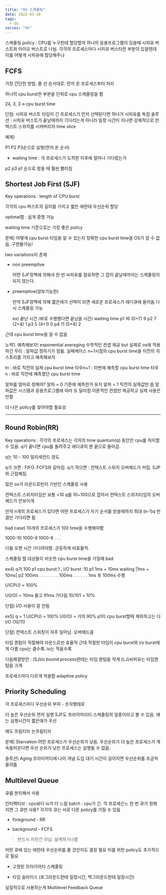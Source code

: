 ```yaml
---
title: "OS 스케줄링"
date: 2022-03-30
tags:
  - OS
series: "OS"
---
```


스케줄링 policy : CPU를 누구한테 할당할까
하나의 응용프로그램이 있을때 시피유 버스트와 아이오 버스트로 나뉨.
각각의 프로세스마다 시피유 버스타한 부분이 있을텐데 이를 어떻게 시피유에 할당해주냐

## FCFS

가장 간단한 방법. 줄 선 순서대로. 먼저 온 프로세스부터 처리

하나의 cpu burst한 부분을 단위로 cpu 스케줄링을 함

24, 3, 3 <-cpu burst time

단점: 시피유 버스트 타임이 긴 프로세스가 먼저 선택된다면 하나가 시피유를 독점
솔루션 : 시피유 버스트가 끝날때까지 기다리는게 아니라 일정 시간이 지나면 강제적으로 컨텍스트 스위치를 시켜버리자 time slice

예제)

P1 P2 P3순으로 실행(먼저 온 순서)

- waiting time : 각 프로세스가 도착한 이후에 얼마나 기다렸는가

p2 p3 p1 순으로 왔을 때 훨씬 빨라짐

## Shortest Job First (SJF)

Key operations : length of CPU burst

각각의 cpu 버스트의 길이를 가지고 짧은 애한테 우선순위 할당

optimal함 : 쉽게 증명 가능

waiting time 기준으로는 가장 좋은 policy

문제) 어떻게 cpu burst 타임을 알 수 있는지
정확한 cpu burst time을 OS가 알 수 없음. 구현불가능!

two variations이 존재

- non preemptive

  어떤 SJF정책에 의해서 한 번 씨피유를 점유하면 그 잡이 끝날때까지는 스케줄링이 되지 않는다.

- preemptive(양보가능한)

  만약 SJF정책에 의해 짧은애가 선택이 되면
  새로운 프로세스가 레디큐에 들어옴
  다시 스케줄링 가능

  ex)
  끝난 시간 /바로 수행됐다면 끝났을 시간/ waiting time
  p1 16 (0+7) 9
  p2 7 (2+4) 1
  p3 5 (4+1) 0
  p4 11 (5+4) 2

근데 cpu burst time을 알 수 없음

노력1. 예측해보자!
exponential averaging
수학적인 컨셉 제공 but 실제로 os에 적용하긴 무리 : 알파값 정하기가 힘듦. 실패케이스
n+1시점의 cpu burst time을 이전의 히스토리를 가지고 예측해보자

tn : 바로 직전의 실제 cpu burst time
타우n+1 : 이번에 예측할 cpu burst time
타우n : 바로 직전에 예측했던 cpu burst time

알파를 얼마로 정해야?
알파 = 0 기존에 예측한거 유지
알파 = 1 직전의 실제값만 씀
알파값은 시스템과 응용프로그램에 따라 또 달라짐
이론적인 컨셉만 제공하고 실제 사용은 안함

더 나은 policy를 찾아야할 필요성

---

## Round Robin(RR)

Key operations : 각각의 프로세스는 각자의 time quantum(q) 동안만 cpu를 차지할 수 있음. q가 끝나면 cpu를 돌려주고 레디큐의 맨 끝으로 돌아감.

q는 10 - 100 밀리세컨드 정도

q가 크면 : FIFO. FCFS와 같아짐.
q가 작으면 : 컨텍스트 스위치 오버헤드가 커짐. SJP와 근접해짐.

많은 os가 라운드로빈이 기반인 스케줄링 사용

컨텍스트 스위치타임은 보통 <10
q를 10~100으로 잡아서 컨텍스트 스위치타임의 오버헤드가 안보이게

만약 n개의 프로세스가 있다면 어떤 프로세스가 자기 순서를 받을때까지 최대 (n-1)q 만큼만 기다리면 됨

bad case) 10개의 프로세스가 100 time을 수행해야함

1000-10
1000-9
1000-8
.
.
.

다들 오랜 시간 기다려야함.
균등하게 비효율적.

스케줄링 할 대상들이 비슷한 cpu burst time을 가질때 bad

ex4) q가 100 p1 cpu burst:1 , I/O burst :10
p1 1ms + 10ms waiting |1ms + 10ms|
p2 100ms . . . . . . . . 100ms . . . . . .
1ms 후 100ms 수행

U(CPU) = 100%

U(I/O) = 10ms 돌고 91ms 기다림
10/101 = 10%

단점) I/O 사용이 잘 안됨

ex5) q = 1
U(CPU) = 100%
U(I/O) = 거의 90% p1이 cpu burst할때 제외하고는 다 I/O (10/11)

단점) 컨텍스트 스위칭이 자주 일어남. 오버헤드큼

타임 퀀텀이 적절해야 라운드로빈 효율적
근데 적절한 타임이 cpu burst와 i/o burst에게 다름
cpu는 클수록. io는 작을수록

다음해결방안 : (SJ)io bound process한테는 타임 퀀텀을 작게 (LJ)씨피유는 타임퀀텀을 크게

프로세스마다 다르게 적용함 adaptive policy

## Priority Scheduling

각 프로세스마다 우선순위 부여 - 숫자형태로

더 높은 우선순위 먼저 실행
SJF도 프라이어리티 스케줄링의 일종이라고 볼 수 있음. 얘는 실행시간이 짧은애가 우선

얘도
프림티브
논프림티브

문제) Starvation
어떤 프로세스가 우선순위가 낮음. 우선순위가 더 높은 프로세스가 계속들어온다면 우선 순위가 낮은 프로세스는 실행될 수 없음.

솔루션) Aging
프라이어티에 나이 개념 도입
대기 시간이 길어지면 우선순위롤 조금씩 올려줌

## Multilevel Queue

큐를 분리해서 사용

인터랙티브 : cpu보다 io가 더 느림
batch : cpu가 긴.
각 프로세슨느 한 번 큐가 정해지면 그 큐만 사용?
각각의 큐는 서로 다른 policy를 가질 수 있음

- foreground - RR

- background - FCFS

> 반드시 저런건 아님. 설계하기나름

어떤 큐에 있는 애한테 우선순위를 줄 것인지도 결정 필요
이를 위한 policy도 추가적으로 필요

- 고정된 프라이어티 스케줄링

- 타임 슬라이스 (포그라운드한테 일정시간, 백그라운드한테 일정시간)

실질적으로 사용하는게 Multilevel Feedback Queue
